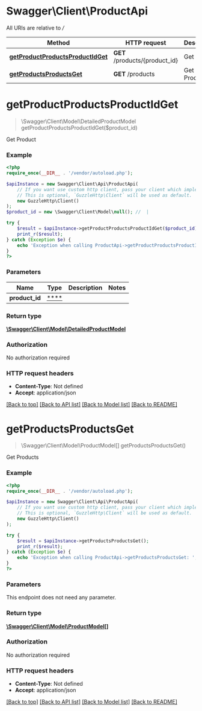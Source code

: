 # Swagger\Client\ProductApi

All URIs are relative to */*

Method | HTTP request | Description
------------- | ------------- | -------------
[**getProductProductsProductIdGet**](ProductApi.md#getproductproductsproductidget) | **GET** /products/{product_id} | Get Product
[**getProductsProductsGet**](ProductApi.md#getproductsproductsget) | **GET** /products | Get Products

# **getProductProductsProductIdGet**
> \Swagger\Client\Model\DetailedProductModel getProductProductsProductIdGet($product_id)

Get Product

### Example
```php
<?php
require_once(__DIR__ . '/vendor/autoload.php');

$apiInstance = new Swagger\Client\Api\ProductApi(
    // If you want use custom http client, pass your client which implements `GuzzleHttp\ClientInterface`.
    // This is optional, `GuzzleHttp\Client` will be used as default.
    new GuzzleHttp\Client()
);
$product_id = new \Swagger\Client\Model\null(); //  | 

try {
    $result = $apiInstance->getProductProductsProductIdGet($product_id);
    print_r($result);
} catch (Exception $e) {
    echo 'Exception when calling ProductApi->getProductProductsProductIdGet: ', $e->getMessage(), PHP_EOL;
}
?>
```

### Parameters

Name | Type | Description  | Notes
------------- | ------------- | ------------- | -------------
 **product_id** | [****](../Model/.md)|  |

### Return type

[**\Swagger\Client\Model\DetailedProductModel**](../Model/DetailedProductModel.md)

### Authorization

No authorization required

### HTTP request headers

 - **Content-Type**: Not defined
 - **Accept**: application/json

[[Back to top]](#) [[Back to API list]](../../README.md#documentation-for-api-endpoints) [[Back to Model list]](../../README.md#documentation-for-models) [[Back to README]](../../README.md)

# **getProductsProductsGet**
> \Swagger\Client\Model\ProductModel[] getProductsProductsGet()

Get Products

### Example
```php
<?php
require_once(__DIR__ . '/vendor/autoload.php');

$apiInstance = new Swagger\Client\Api\ProductApi(
    // If you want use custom http client, pass your client which implements `GuzzleHttp\ClientInterface`.
    // This is optional, `GuzzleHttp\Client` will be used as default.
    new GuzzleHttp\Client()
);

try {
    $result = $apiInstance->getProductsProductsGet();
    print_r($result);
} catch (Exception $e) {
    echo 'Exception when calling ProductApi->getProductsProductsGet: ', $e->getMessage(), PHP_EOL;
}
?>
```

### Parameters
This endpoint does not need any parameter.

### Return type

[**\Swagger\Client\Model\ProductModel[]**](../Model/ProductModel.md)

### Authorization

No authorization required

### HTTP request headers

 - **Content-Type**: Not defined
 - **Accept**: application/json

[[Back to top]](#) [[Back to API list]](../../README.md#documentation-for-api-endpoints) [[Back to Model list]](../../README.md#documentation-for-models) [[Back to README]](../../README.md)


